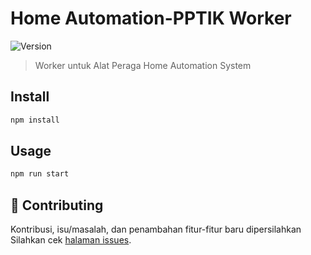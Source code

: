 # Home Automation-PPTIK Worker
![Version](https://img.shields.io/badge/version-2.1.2-blue.svg)

> Worker untuk Alat Peraga Home Automation System

## Install

```sh
npm install
```

## Usage

```sh
npm run start
```


## 🤝 Contributing

Kontribusi, isu/masalah, dan penambahan fitur-fitur baru dipersilahkan<br />Silahkan cek [halaman issues](https://github.com/pptik/jurnal-amari-worker/issues).


